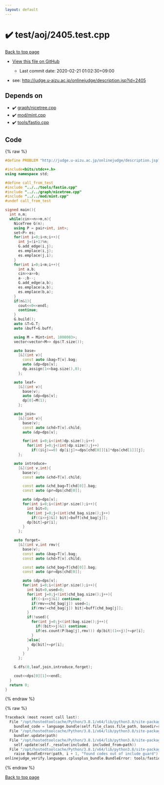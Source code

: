 ```yaml
---
layout: default
---
```


<!-- mathjax config similar to math.stackexchange -->
<script type="text/javascript" async
  src="https://cdnjs.cloudflare.com/ajax/libs/mathjax/2.7.5/MathJax.js?config=TeX-MML-AM_CHTML">
</script>
<script type="text/x-mathjax-config">
  MathJax.Hub.Config({
    TeX: { equationNumbers: { autoNumber: "AMS" }},
    tex2jax: {
      inlineMath: [ ['$','$'] ],
      processEscapes: true
    },
    "HTML-CSS": { matchFontHeight: false },
    displayAlign: "left",
    displayIndent: "2em"
  });
</script>

<script type="text/javascript" src="https://cdnjs.cloudflare.com/ajax/libs/jquery/3.4.1/jquery.min.js"></script>
<script src="https://cdn.jsdelivr.net/npm/jquery-balloon-js@1.1.2/jquery.balloon.min.js" integrity="sha256-ZEYs9VrgAeNuPvs15E39OsyOJaIkXEEt10fzxJ20+2I=" crossorigin="anonymous"></script>
<script type="text/javascript" src="../../../assets/js/copy-button.js"></script>
<link rel="stylesheet" href="../../../assets/css/copy-button.css" />


# :heavy_check_mark: test/aoj/2405.test.cpp

<a href="../../../index.html">Back to top page</a>

* <a href="{{ site.github.repository_url }}/blob/master/test/aoj/2405.test.cpp">View this file on GitHub</a>
    - Last commit date: 2020-02-21 01:02:30+09:00


* see: <a href="http://judge.u-aizu.ac.jp/onlinejudge/description.jsp?id=2405">http://judge.u-aizu.ac.jp/onlinejudge/description.jsp?id=2405</a>


## Depends on

* :heavy_check_mark: <a href="../../../library/graph/nicetree.cpp.html">graph/nicetree.cpp</a>
* :heavy_check_mark: <a href="../../../library/mod/mint.cpp.html">mod/mint.cpp</a>
* :heavy_check_mark: <a href="../../../library/tools/fastio.cpp.html">tools/fastio.cpp</a>


## Code

<a id="unbundled"></a>
{% raw %}
```cpp
#define PROBLEM "http://judge.u-aizu.ac.jp/onlinejudge/description.jsp?id=2405"

#include<bits/stdc++.h>
using namespace std;

#define call_from_test
#include "../../tools/fastio.cpp"
#include "../../graph/nicetree.cpp"
#include "../../mod/mint.cpp"
#undef call_from_test

signed main(){
  int n,m;
  while(cin>>n>>m,n){
    NiceTree G(n);
    using P = pair<int, int>;
    set<P> es;
    for(int i=0;i<n;i++){
      int j=(i+1)%n;
      G.add_edge(i,j);
      es.emplace(i,j);
      es.emplace(j,i);
    }
    for(int i=0;i<m;i++){
      int a,b;
      cin>>a>>b;
      a--;b--;
      G.add_edge(a,b);
      es.emplace(a,b);
      es.emplace(b,a);
    }
    if(n&1){
      cout<<0<<endl;
      continue;
    }
    G.build();
    auto &T=G.T;
    auto &buff=G.buff;

    using M = Mint<int, 1000003>;
    vector<vector<M>> dps(T.size());

    auto base=
      [&](int v){
        const auto &bag=T[v].bag;
        auto &dp=dps[v];
        dp.assign(1<<bag.size(),0);
      };

    auto leaf=
      [&](int v){
        base(v);
        auto &dp=dps[v];
        dp[0]=M(1);
      };

    auto join=
      [&](int v){
        base(v);
        const auto &chd=T[v].child;
        auto &dp=dps[v];

        for(int i=0;i<(int)dp.size();i++)
          for(int j=0;j<(int)dp.size();j++)
            if((i&j)==0) dp[i|j]+=dps[chd[0]][i]*dps[chd[1]][j];
      };

    auto introduce=
      [&](int v,int){
        base(v);
        const auto &chd=T[v].child;

        const auto &chd_bag=T[chd[0]].bag;
        const auto &pr=dps[chd[0]];

        auto &dp=dps[v];
        for(int i=0;i<(int)pr.size();i++){
          int bit=0;
          for(int j=0;j<(int)chd_bag.size();j++)
            if((i>>j)&1) bit|=buff[chd_bag[j]];
          dp[bit]=pr[i];
        }
      };

    auto forget=
      [&](int v,int rmv){
        base(v);
        const auto &bag=T[v].bag;
        const auto &chd=T[v].child;

        const auto &chd_bag=T[chd[0]].bag;
        const auto &pr=dps[chd[0]];

        auto &dp=dps[v];
        for(int i=0;i<(int)pr.size();i++){
          int bit=0,used=0;
          for(int j=0;j<(int)chd_bag.size();j++){
            if((~i>>j)&1) continue;
            if(rmv==chd_bag[j]) used=1;
            if(rmv!=chd_bag[j]) bit|=buff[chd_bag[j]];
          }
          if(!used){
            for(int j=0;j<(int)bag.size();j++){
              if((bit>>j)&1) continue;
              if(es.count(P(bag[j],rmv))) dp[bit|(1<<j)]+=pr[i];
            }
          }else{
            dp[bit]+=pr[i];
          }
        }
      };

    G.dfs(0,leaf,join,introduce,forget);

    cout<<dps[0][1]<<endl;
  }
  return 0;
}

```
{% endraw %}

<a id="bundled"></a>
{% raw %}
```cpp
Traceback (most recent call last):
  File "/opt/hostedtoolcache/Python/3.8.1/x64/lib/python3.8/site-packages/onlinejudge_verify/docs.py", line 347, in write_contents
    bundled_code = language.bundle(self.file_class.file_path, basedir=self.cpp_source_path)
  File "/opt/hostedtoolcache/Python/3.8.1/x64/lib/python3.8/site-packages/onlinejudge_verify/languages/cplusplus.py", line 63, in bundle
    bundler.update(path)
  File "/opt/hostedtoolcache/Python/3.8.1/x64/lib/python3.8/site-packages/onlinejudge_verify/languages/cplusplus_bundle.py", line 182, in update
    self.update(self._resolve(included, included_from=path))
  File "/opt/hostedtoolcache/Python/3.8.1/x64/lib/python3.8/site-packages/onlinejudge_verify/languages/cplusplus_bundle.py", line 151, in update
    raise BundleError(path, i + 1, "found codes out of include guard")
onlinejudge_verify.languages.cplusplus_bundle.BundleError: tools/fastio.cpp: line 5: found codes out of include guard

```
{% endraw %}

<a href="../../../index.html">Back to top page</a>

